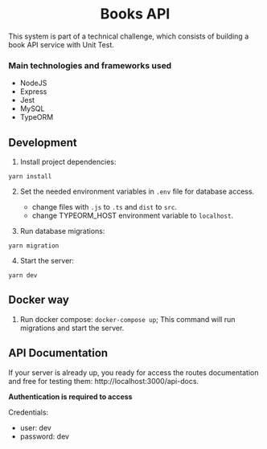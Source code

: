 <h1 align="center">Books API</h1>

This system is part of a technical challenge, which consists of building a book API service with Unit Test.

### Main technologies and frameworks used

- NodeJS
- Express
- Jest
- MySQL
- TypeORM 

## Development
1. Install project dependencies: 

```
yarn install
```

2. Set the needed environment variables in ```.env``` file for database access.
	- change files with ```.js``` to ```.ts``` and ```dist``` to ```src```.
	- change TYPEORM_HOST environment variable to ```localhost```.

3. Run database migrations: 

```
yarn migration
```

4. Start the server:
```
yarn dev
```

## Docker way
1. Run docker compose: 
```docker-compose up```; This command will run migrations and start the server.

## API Documentation

If your server is already up, you ready for access the routes documentation and free for testing them: http://localhost:3000/api-docs.

<strong>Authentication is required to access</strong>

Credentials:
- user: 
	dev
- password: 
	dev
